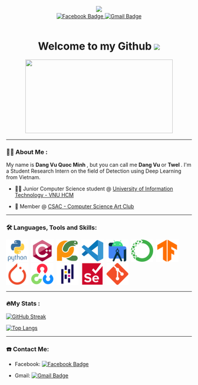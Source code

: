 <div id="header" align="center">
    <img src="https://media.giphy.com/media/bx3Cvt88j7PtM4SOaS/giphy.gif" width="150"/>
    <div id="badges">
        <a href="https://facebook.com/dangvu2k1">
            <img src="https://img.shields.io/badge/Facebook-blue?logo=facebook&logoColor=white&style=for-the-badge" alt="Facebook Badge"/>
        </a>
        <a href="mailto:vuquocminhdang@gmail.com">
            <img src="https://img.shields.io/badge/Gmail-red?logo=gmail&logoColor=white&style=for-the-badge" alt="Gmail Badge"/>
        </a>
    </div>
    <img src="https://komarev.com/ghpvc/?username=twelcone&style=flat-square&color=blue" alt=""/>
    <h1>
        Welcome to my Github
        <img src="https://media.giphy.com/media/hvRJCLFzcasrR4ia7z/giphy.gif" width="30px"/>
    </h1>
</div>
<div align="center">
  <img src="https://media.giphy.com/media/1afuwyOsr5E8X9CuRV/giphy.gif" width="400" height="200"/>
</div>

---

### :man_technologist: About Me :

My name is <b> Dang Vu Quoc Minh </b>, but you can call me <b> Dang Vu </b> or <b> Twel </b>. I'm a Student Research Intern on the field of Detection using Deep Learning from Vietnam.

- 👨‍🎓 Junior Computer Science student @ <a href="https://en.uit.edu.vn/overview-vnuhcm-university-information-technology"> University of Information Technology - VNU HCM </a>

- 🎤 Member @ <a href="https://www.facebook.com/CSACUIT"> CSAC - Computer Science Art Club </a>

---

### :hammer_and_wrench: Languages, Tools and Skills:

<div>
    <img src="https://github.com/devicons/devicon/blob/master/icons/python/python-original-wordmark.svg" title="Python" alt="Python" width="60" height="60"/>&nbsp;
    <img src="https://github.com/devicons/devicon/blob/master/icons/cplusplus/cplusplus-original.svg" title="Cplusplus" alt="Cplusplus" width="60" height="60"/>&nbsp;
    <img src="https://github.com/devicons/devicon/blob/master/icons/pycharm/pycharm-original.svg" title="Pycharm" alt="Pycharm" width="60" height="60"/>&nbsp;
    <img src="https://github.com/devicons/devicon/blob/master/icons/vscode/vscode-original.svg" title="VSCode" alt="VSCode" width="60" height="60"/>&nbsp;
    <img src="https://github.com/devicons/devicon/blob/master/icons/androidstudio/androidstudio-original.svg" title="Android Studio" alt="Android Studio" width="60" height="60"/>&nbsp;
    <img src="https://github.com/devicons/devicon/blob/master/icons/anaconda/anaconda-original.svg" title="Anaconda" alt="Anaconda" width="60" height="60"/>&nbsp;
    <img src="https://github.com/devicons/devicon/blob/master/icons/tensorflow/tensorflow-original.svg" title="Tensorflow" alt="Tensorflow" width="60" height="60"/>&nbsp;
    <img src="https://github.com/devicons/devicon/blob/master/icons/pytorch/pytorch-original.svg" title="Pytorch" alt="Pytorch" width="60" height="60"/>&nbsp;
    <img src="https://github.com/devicons/devicon/blob/master/icons/opencv/opencv-original.svg" title="OpenCV" alt="OpenCV" width="60" height="60"/>&nbsp;
    <img src="https://github.com/devicons/devicon/blob/master/icons/pandas/pandas-original.svg" title="Pandas" alt="Pandas" width="60" height="60"/>&nbsp;
    <img src="https://github.com/devicons/devicon/blob/master/icons/selenium/selenium-original.svg" title="Selenium" alt="Selenium" width="60" height="60"/>&nbsp;
    <img src="https://github.com/devicons/devicon/blob/master/icons/git/git-original.svg" title="Git" alt="Git" width="60" height="60"/>&nbsp;
</div>

---

### 🔥My Stats :

[![GitHub Streak](http://github-readme-streak-stats.herokuapp.com?user=twelcone&theme=monokai&background=141321)](https://git.io/streak-stats)

[![Top Langs](https://github-readme-stats.vercel.app/api/top-langs/?username=twelcone&layout=compact&theme=radical)](https://github.com/anuraghazra/github-readme-stats)


---

### ☎️ Contact Me:

- Facebook: [![Facebook Badge](https://img.shields.io/badge/Facebook-blue?logo=facebook&logoColor=white&style=flat)](https://facebook.com/dangvu2k1)

- Gmail: [![Gmail Badge](https://img.shields.io/badge/Gmail-red?logo=gmail&logoColor=white&style=flat)](mailto:vuquocminhdang@gmail.com)

